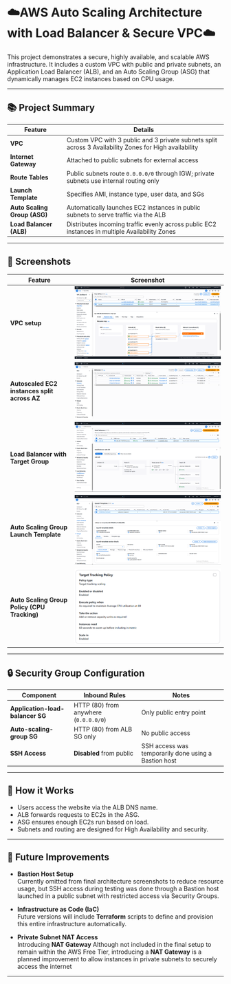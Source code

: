 # ☁️AWS Auto Scaling Architecture with Load Balancer & Secure VPC☁️

This project demonstrates a secure, highly available, and scalable AWS infrastructure. It includes a custom VPC with public and private subnets, an Application Load Balancer (ALB), and an Auto Scaling Group (ASG) that dynamically manages EC2 instances based on CPU usage.

---

## 📚 Project Summary

| Feature | Details |
|--------|---------|
| **VPC** | Custom VPC with 3 public and 3 private subnets split across 3 Availability Zones for High availability |
| **Internet Gateway** | Attached to public subnets for external access |
| **Route Tables** | Public subnets route `0.0.0.0/0` through IGW; private subnets use internal routing only |
| **Launch Template** | Specifies AMI, instance type, user data, and SGs |
| **Auto Scaling Group (ASG)** | Automatically launches EC2 instances in public subnets to serve traffic via the ALB |
| **Load Balancer (ALB)** | Distributes incoming traffic evenly across public EC2 instances in multiple Availability Zones |

---

## 📸 Screenshots

| Feature | Screenshot |
|--------|------------|
| **VPC setup** | ![VPC](screenshots/vpc/vpcsetup.png) |
| **Autoscaled EC2 instances split across AZ** | ![EC2](screenshots/ec2/autoscaled-instances.png) |
| **Load Balancer with Target Group** | ![ALB](screenshots/alb/load-balancer.png) |
| **Auto Scaling Group Launch Template** | ![Launch Template](screenshots/asg/launch-template.png) |
| **Auto Scaling Group Policy (CPU Tracking)** | ![Target Tracking](screenshots/asg/asg-scaling-policy.png) |

---

## 🔒 Security Group Configuration

| Component | Inbound Rules | Notes |
|----------|----------------|-------|
| **Application-load-balancer SG** | HTTP (80) from anywhere (`0.0.0.0/0`) | Only public entry point |
| **Auto-scaling-group SG** | HTTP (80) from ALB SG only | No public access |
| **SSH Access** | **Disabled** from public | SSH access was temporarily done using a Bastion host |

---

## 📖 How it Works
- Users access the website via the ALB DNS name.
- ALB forwards requests to EC2s in the ASG.
- ASG ensures enough EC2s run based on load.
- Subnets and routing are designed for High Availability and security.

---

## 🚀 Future Improvements

- **Bastion Host Setup**  
  Currently omitted from final architecture screenshots to reduce resource usage, but SSH access during testing was done through a Bastion host launched in a public subnet with restricted access via Security Groups.

- **Infrastructure as Code (IaC)**  
  Future versions will include **Terraform** scripts to define and provision this entire infrastructure automatically.

- **Private Subnet NAT Access**  
  Introducing **NAT Gateway** Although not included in the final setup to remain within the AWS Free Tier, introducing a **NAT Gateway** is a planned improvement to allow instances in private subnets to securely access the internet
  
---
